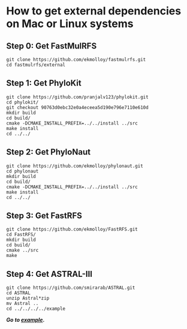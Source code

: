 How to get external dependencies on Mac or Linux systems
========================================================

Step 0: Get FastMulRFS
----------------------
```
git clone https://github.com/ekmolloy/fastmulrfs.git
cd fastmulrfs/external
```

Step 1: Get PhyloKit
--------------------
```
git clone https://github.com/pranjalv123/phylokit.git
cd phylokit/
git checkout 90763d0ebc32e0a4eceea5d190e796e7110e610d
mkdir build
cd build/
cmake -DCMAKE_INSTALL_PREFIX=../../install ../src
make install
cd ../../
```

Step 2: Get PhyloNaut
---------------------
```
git clone https://github.com/ekmolloy/phylonaut.git
cd phylonaut
mkdir build
cd build/
cmake -DCMAKE_INSTALL_PREFIX=../../install ../src
make install
cd ../../
```

Step 3: Get FastRFS
---------------------
```
git clone https://github.com/ekmolloy/FastRFS.git
cd FastRFS/
mkdir build
cd build/
cmake ../src
make
```

Step 4: Get ASTRAL-III
----------------------
```
git clone https://github.com/smirarab/ASTRAL.git
cd ASTRAL
unzip Astral*zip
mv Astral ..
cd ../../../../example
```

***Go to [example](../example/README.md).***
